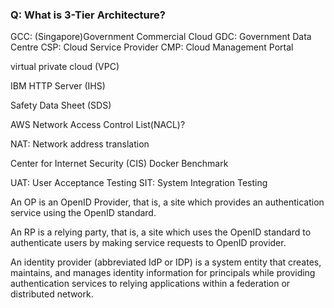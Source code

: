 ### Q: What is 3-Tier Architecture?

GCC: (Singapore)Government Commercial Cloud 
GDC: Government Data Centre
CSP: Cloud Service Provider
CMP: Cloud Management Portal

virtual private cloud (VPC)

IBM HTTP Server (IHS)

Safety Data Sheet (SDS)

AWS Network Access Control List(NACL)?

NAT: Network address translation

Center for Internet Security (CIS) Docker Benchmark


UAT: User Acceptance Testing
SIT: System Integration Testing



An OP is an OpenID Provider, that is, a site which provides an authentication service using the OpenID standard.

An RP is a relying party, that is, a site which uses the OpenID standard to authenticate users by making service requests to OpenID provider.

An identity provider (abbreviated IdP or IDP) is a system entity that creates, maintains, and manages identity information for principals while providing authentication services to relying applications within a federation or distributed network.
